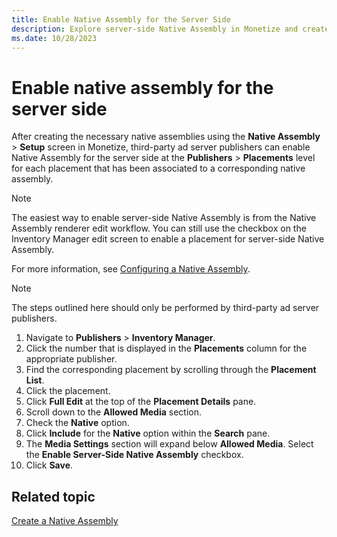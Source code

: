 ```yaml
---
title: Enable Native Assembly for the Server Side
description: Explore server-side Native Assembly in Monetize and create native assemblies for each associated placement to optimize and monetize efficiently.
ms.date: 10/28/2023
---
```


# Enable native assembly for the server side

After creating the necessary native assemblies using the **Native Assembly** > **Setup** screen in Monetize, third-party ad server publishers can enable Native Assembly for the server side at the **Publishers** > **Placements** level for each placement that has been associated to a corresponding native assembly. 

> [!NOTE]
> The easiest way to enable server-side Native Assembly is from the Native Assembly renderer edit workflow. You can still use the checkbox on the Inventory Manager edit screen to enable a placement for server-side Native Assembly. 

For more information, see [Configuring a Native Assembly](configuring-a-native-assembly.md).

> [!NOTE]
> The steps outlined here should only be performed by third-party ad server publishers.

1. Navigate to **Publishers** > **Inventory Manager**.
1. Click the number that is displayed in the **Placements** column for the appropriate publisher.
1. Find the corresponding placement by scrolling through the **Placement List**.
1. Click the placement.
1. Click **Full Edit** at the top of the **Placement Details** pane.
1. Scroll down to the **Allowed Media** section.
1. Check the **Native** option.
1. Click **Include** for the **Native** option within the **Search** pane.
1. The **Media Settings** section will expand below **Allowed Media**. Select the **Enable Server-Side Native Assembly** checkbox.
1. Click **Save**.

## Related topic

[Create a Native Assembly](create-a-native-assembly.md)
